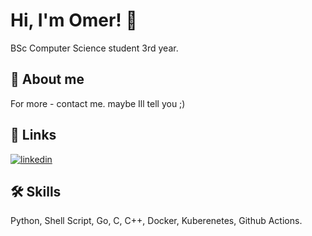 
# Hi, I'm Omer! 👋
BSc Computer Science student 3rd year.



## 🚀 About me
For more - contact me. maybe Ill tell you ;)
## 🔗 Links
[![linkedin](https://img.shields.io/badge/linkedin-0A66C2?style=for-the-badge&logo=linkedin&logoColor=white)](https://www.linkedin.com/in/omer-aplatony/)



## 🛠 Skills
Python, Shell Script, Go, C, C++, Docker, Kuberenetes, Github Actions.